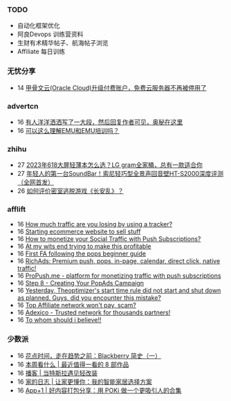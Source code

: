 ### TODO
-  自动化框架优化
-  阿良Devops 训练营资料
-  生财有术精华帖子、航海帖子浏览
-  Affiliate 每日训练

### 无忧分享
<!-- ruyo:START -->
-  14 [甲骨文云&lpar;Oracle Cloud&rpar;升级付费账户，免费云服务器不再被停用了](https://51.ruyo.net/18403.html)<!-- ruyo:END -->

### advertcn
<!-- advertcn:START -->
-  16 [有人洋洋洒洒写了一大段，然后回复作者可见，奥秘在这里](https://www.advertcn.com/forum.php?mod=viewthread&tid=110865)
-  16 [可以这么理解EMU和EMU培训吗？](https://www.advertcn.com/forum.php?mod=viewthread&tid=110862)<!-- advertcn:END -->

### zhihu
<!-- zhihu:START -->
-  27 [2023年618大屏轻薄本怎么选？LG gram全家桶，总有一款适合你](http://zhuanlan.zhihu.com/p/632641888?utm_campaign=rss&utm_medium=rss&utm_source=rss&utm_content=title)
-  27 [年轻人的第一台SoundBar！索尼轻巧型全景声回音壁HT-S2000深度评测（全网首发）](http://zhuanlan.zhihu.com/p/630990296?utm_campaign=rss&utm_medium=rss&utm_source=rss&utm_content=title)
-  26 [如何评价密室逃脱游戏《长安乱》？](http://www.zhihu.com/question/563950552/answer/3045961312?utm_campaign=rss&utm_medium=rss&utm_source=rss&utm_content=title)<!-- zhihu:END -->

### afflift
<!-- afflift:START -->
-  16 [How much traffic are you losing by using a tracker?](https://afflift.com/f/threads/how-much-traffic-are-you-losing-by-using-a-tracker.11131/?utm_source=rss&utm_medium=rss)
-  16 [Starting ecommerce website  to sell stuff](https://afflift.com/f/threads/starting-ecommerce-website-to-sell-stuff.11130/?utm_source=rss&utm_medium=rss)
-  16 [How to monetize your Social Traffic with Push Subscriptions?](https://afflift.com/f/threads/how-to-monetize-your-social-traffic-with-push-subscriptions.10271/?utm_source=rss&utm_medium=rss)
-  16 [At my wits end trying to make this profitable](https://afflift.com/f/threads/at-my-wits-end-trying-to-make-this-profitable.11125/?utm_source=rss&utm_medium=rss)
-  16 [First FA following the pops beginner guide](https://afflift.com/f/threads/first-fa-following-the-pops-beginner-guide.11121/?utm_source=rss&utm_medium=rss)
-  16 [RichAds: Premium push, pops, in-page, calendar, direct click, native traffic!](https://afflift.com/f/threads/richads-premium-push-pops-in-page-calendar-direct-click-native-traffic.991/?utm_source=rss&utm_medium=rss)
-  16 [ProPush.me - platform for monetizing traffic with push subscriptions](https://afflift.com/f/threads/propush-me-platform-for-monetizing-traffic-with-push-subscriptions.2352/?utm_source=rss&utm_medium=rss)
-  16 [Step 8 - Creating Your PopAds Campaign](https://afflift.com/f/threads/step-8-creating-your-popads-campaign.2945/?utm_source=rss&utm_medium=rss)
-  16 [Yesterday, Theoptimizer&#39;s start time rule did not start and shut down as planned. 
Guys, did you encounter this mistake?](https://afflift.com/f/threads/yesterday-theoptimizers-start-time-rule-did-not-start-and-shut-down-as-planned-guys-did-you-encounter-this-mistake.11133/?utm_source=rss&utm_medium=rss)
-  16 [Top Affiliate network won&#39;t pay, scam?](https://afflift.com/f/threads/top-affiliate-network-wont-pay-scam.11128/?utm_source=rss&utm_medium=rss)
-  16 [Adexico - Trusted network for thousands partners!](https://afflift.com/f/threads/adexico-trusted-network-for-thousands-partners.5592/?utm_source=rss&utm_medium=rss)
-  16 [To whom should i believe!!](https://afflift.com/f/threads/to-whom-should-i-believe.11106/?utm_source=rss&utm_medium=rss)<!-- afflift:END -->

### 少数派
<!-- sspai:START -->
-  16 [花点时间，走在趋势之前：Blackberry 简史（一）](https://sspai.com/prime/story/vintage-tech-stories-blackberry-1)
-  16 [本周看什么 | 最近值得一看的 8 部作品](https://sspai.com/post/80378)
-  16 [播客 | 当特斯拉遇见轻改装](https://sspai.com/post/80305)
-  16 [家的日志 | 让家更懂你：我的智能家居选择方案](https://sspai.com/post/80371)
-  16 [App+1 | 好内容打包分享：用 POKi 做一个更吸引人的合集](https://sspai.com/post/80327)<!-- sspai:END -->

